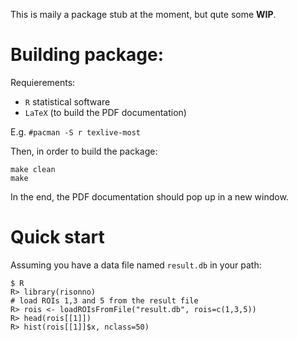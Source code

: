 This is maily a package stub at the moment, but qute some **WIP**.

Building package:
==================

Requierements:

* `R` statistical software
* `LaTeX` (to build the PDF documentation)

E.g. `#pacman -S r texlive-most`

Then, in order to build the package:

```
make clean
make 
```

In the end, the PDF documentation should pop up in a new window.

Quick start
==================
Assuming you have a data file named `result.db` in your path:

```
$ R
R> library(risonno)
# load ROIs 1,3 and 5 from the result file
R> rois <- loadROIsFromFile("result.db", rois=c(1,3,5))
R> head(rois[[1]])
R> hist(rois[[1]]$x, nclass=50)
```


